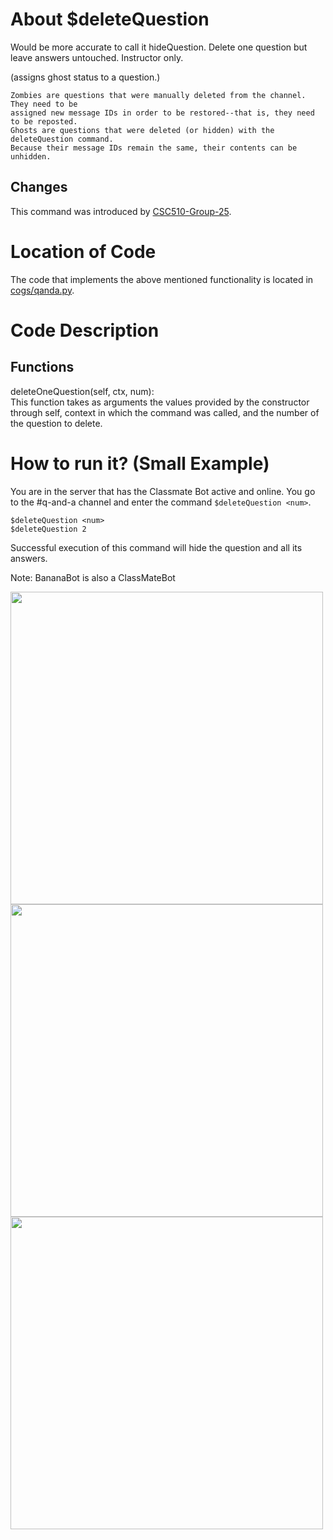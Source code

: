 # About $deleteQuestion

Would be more accurate to call it hideQuestion.
Delete one question but leave answers untouched. Instructor only.

(assigns ghost status to a question.)


```
Zombies are questions that were manually deleted from the channel. They need to be
assigned new message IDs in order to be restored--that is, they need to be reposted.
Ghosts are questions that were deleted (or hidden) with the deleteQuestion command.
Because their message IDs remain the same, their contents can be unhidden.
```

## Changes

This command was introduced by [CSC510-Group-25](https://github.com/CSC510-Group-25/ClassMateBot/).

# Location of Code
The code that implements the above mentioned functionality is located in [cogs/qanda.py](https://github.com/maddaicita/ClassMateBot-1.1/blob/main/cogs/qanda.py).

# Code Description
## Functions
deleteOneQuestion(self, ctx, num): <br>
This function takes as arguments the values provided by the constructor through self, context in which the command was called, and the number of the question to delete.

# How to run it? (Small Example)
You are in the server that has the Classmate Bot active and online. You go to
 the #q-and-a channel and enter the command `$deleteQuestion <num>`.

```
$deleteQuestion <num>
$deleteQuestion 2
```

Successful execution of this command will hide the question and all its answers.

Note: BananaBot is also a ClassMateBot

<img src="https://github.com/maddaicita/ClassMateBot-1.1/blob/main/data/proj3media/deleteQuestion/deleteq1.png?raw=true" width="500">

<img src="https://github.com/maddaicita/ClassMateBot-1.1/blob/main/data/proj3media/deleteQuestion/deleteq2.png?raw=true" width="500">

<img src="https://github.com/maddaicita/ClassMateBot-1.1/blob/main/data/proj3media/deleteQuestion/deleteq3.png?raw=true" width="500">
